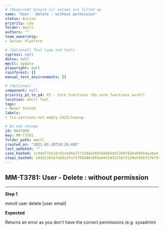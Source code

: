 ```yaml
---
# (Required) Ensure all values are filled up
name: "User - Delete : without permission"
status: Active
priority: Low
folder: mmctl
authors: ""
team_ownership: 
- Server Platform

# (Optional) Test type and tools
cypress: null
detox: null
mmctl: Update
playwright: null
rainforest: []
manual_test_environments: []

# (Optional)
component: null
priority_p1_to_p4: P2 - Core Functions (Do core functions work?)
location: mmctl Tool
tags: 
- Never tested
labels: 
- fix-versions-not-empty-2022cleanup

# Do not change
id: 8647069
key: MM-T3781
folder_path: mmctl
created_on: "2021-01-20T10:26:49Z"
last_updated: ""
case_hashed: 1c0def31e16cd1cbd4a737319da38556666edef269f82ba09b64aabe4173b8f29aa18374cb2590f9ce034d68b4107700
steps_hashed: 243613816fa561dfa7576938dc059ad415d3321b73120e545bf2767503b4a72b019b069cf19c0f33433c7f6e9cf8488c
---
```


## MM-T3781: User - Delete : without permission

---

**Step 1**

mmctl user delete \[user email]

**Expected**

Returns an error as you don't have the correct permissions (e.g. sysadmin)

